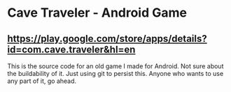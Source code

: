 # Cave Traveler - Android Game
## https://play.google.com/store/apps/details?id=com.cave.traveler&hl=en
This is the source code for an old game I made for Android. Not sure about the buildability of it. Just using git to persist this. Anyone who wants to use any part of it, go ahead. 

